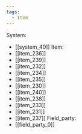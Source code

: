 ```yaml
---
tags:
  - Item
---
```

System:
- [[system_40]]
Item:
- [[item_236]]
- [[item_239]]
- [[item_232]]
- [[item_234]]
- [[item_235]]
- [[item_230]]
- [[item_240]]
- [[item_238]]
- [[item_233]]
- [[item_231]]
- [[item_237]]
Field_party:
- [[field_party_0]]
